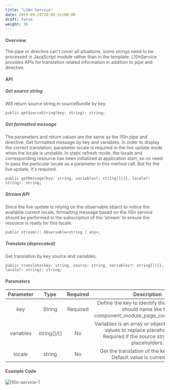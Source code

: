 ```yaml
---
title: "L10n Service"
date: 2019-09-24T20:08:31+08:00
draft: false
weight: 30
---
```



#### **Overview**

The pipe or directive can't cover all situations, some strings need to be processed in JavaScript module rather than in the template. L10nService provides APIs for translation related information in addition to pipe and directive.

#### **API**

##### **Get source string**

Will return source string in sourceBundle by key.

```
public getSourceString(key: string): string;

```


##### **Get formatted message**

The parameters and return values are the same as the l10n pipe and directive. Get formatted message by key and variables. In order to display the correct translation, parameter locale is required in the live update mode when the locale is unstable. In static refresh mode, the locale and corresponding resource has been initialized at application start, so no need to pass the particular locale as a parameter in this method call. But for the live update, it's required.

```
public getMessage(key: string, variables?: string[]|{}, locale?: string): string;

```

##### **Stream API**

Since the live update is relying on the observable object to notice the available current locale, formatting message based on the l10n service should be performed in the subscription of the 'stream' to ensure the resource is ready for this locale.

```
public stream(): Observable<string | any>;

```


##### **Translate** (deprecated)

Get translation by key source and variables.

```
public translate(key: string, source: string, variables?: string[]|{}, locale?: string): string;

```


#### **Parameters**

| Parameter |   Type   | Required |                         Description                          |
| :-------: | :------: | :------: | :----------------------------------------------------------: |
|    key    |  String  | Required | Define the key to identify the translation, it should name like this: component_module_page_control_shortmsg. |
| variables | string[]/{} |   No   | Variables is an array or object containing the values to replace placeholders with. Required if the source string contains placeholders. |
|  locale   |  string  |    No    | Get the translation of the key in a locale. Default value is current locale. |

#### **Example Code**

![l10n-service-1](https://github.com/zmengjiao/singleton/raw/website/content/en/images/l10n-service/l10n-service-1.png)





<style>
    html {
        font-family: Metropolis;
        color: #575757;
    }
    section strong {
        font-weight: 400;
    }
    article section.page pre {
        background-color: #fafafa;
        border:1px solid #ccc;
        padding-top: 2rem;
    }
    article section.page table th {
        font-weight:500;
        text-transform: inherit;
    }
    table thead tr th:first-child {
        width:13rem;
    }
    table thead tr th:nth-child(2) {
        width:10rem;
    }
    table thead tr th:nth-child(3) {
        width:10rem;
    }
</style>